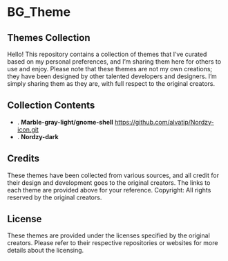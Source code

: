 # BG_Theme

## Themes Collection
Hello! This repository contains a collection of themes that I’ve curated based on my personal preferences, and I’m sharing them here for others to use and enjoy. Please note that these themes are not my own creations; they have been designed by other talented developers and designers. I’m simply sharing them as they are, with full respect to the original creators.

## Collection Contents
 - . **Marble-gray-light/gnome-shell**  https://github.com/alvatip/Nordzy-icon.git 
  - . **Nordzy-dark**

## Credits
These themes have been collected from various sources, and all credit for their design and development goes to the original creators. The links to each theme are provided above for your reference.
Copyright: All rights reserved by the original creators.

## License
These themes are provided under the licenses specified by the original creators. Please refer to their respective repositories or websites for more details about the licensing.
